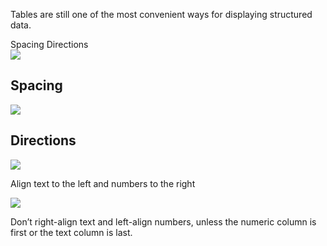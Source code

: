 <Row >
    <Column cols={8}>
    <p>Tables are still one of the most convenient ways for displaying structured data.</p>
    </Column> 
</Row>

<div>
    <AnchorLink to="spacing" offset={210}>
        Spacing
    </AnchorLink>
    <AnchorLink to="directions" offset={210}>
        Directions
    </AnchorLink>
</div>

<Row >
    <Column cols={6}>
        <img src="../_img/table--1.png" />
    </Column> 
</Row>

<Anchor idToScrollTo="spacing"><h2>Spacing</h2></Anchor>
<Row >
    <Column cols={8}>
        <img src="../_img/table--2.png" />
    </Column> 
</Row>

<Anchor idToScrollTo="directions"><h2>Directions</h2></Anchor>
<Row >
    <Column cols={6}>
        <img src="../_img/table--3.png" />
        <p>Align text to the left and numbers to the right</p>
    </Column> 
    <Column cols={6}>
        <img src="../_img/table--4.png" />
        <p>Don’t right-align text and left-align numbers, unless the numeric column is first or the text column is last.</p>
    </Column> 
</Row>